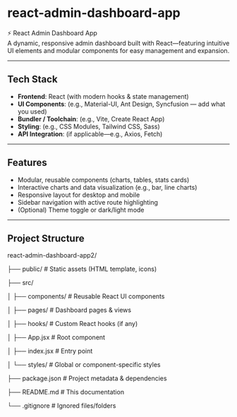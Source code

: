 # react-admin-dashboard-app

⚡ React Admin Dashboard App  
A dynamic, responsive admin dashboard built with React—featuring intuitive UI elements and modular components for easy management and expansion.

---

##  Tech Stack
- **Frontend**: React (with modern hooks & state management)  
- **UI Components**: (e.g., Material-UI, Ant Design, Syncfusion — add what you used)  
- **Bundler / Toolchain**: (e.g., Vite, Create React App)  
- **Styling**: (e.g., CSS Modules, Tailwind CSS, Sass)  
- **API Integration**: (if applicable—e.g., Axios, Fetch)

---

##  Features
-  Modular, reusable components (charts, tables, stats cards)  
-  Interactive charts and data visualization (e.g., bar, line charts)  
-  Responsive layout for desktop and mobile  
-  Sidebar navigation with active route highlighting  
-  (Optional) Theme toggle or dark/light mode

---

##  Project Structure
react-admin-dashboard-app2/

├── public/ # Static assets (HTML template, icons)

├── src/

│ ├── components/ # Reusable React UI components

│ ├── pages/ # Dashboard pages & views

│ ├── hooks/ # Custom React hooks (if any)

│ ├── App.jsx # Root component

│ ├── index.jsx # Entry point

│ └── styles/ # Global or component-specific styles

├── package.json # Project metadata & dependencies

├── README.md # This documentation

└── .gitignore # Ignored files/folders
